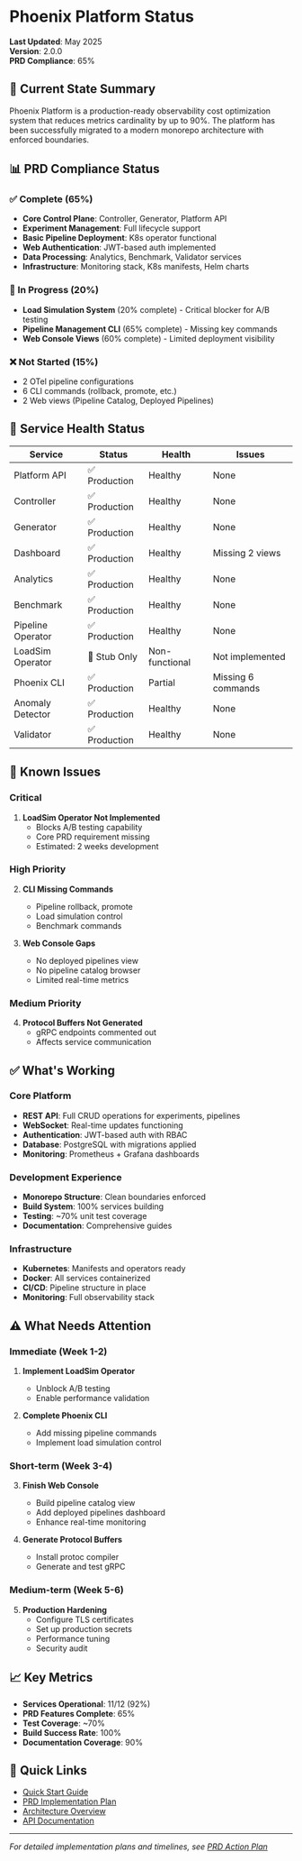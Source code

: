 # Phoenix Platform Status

**Last Updated**: May 2025  
**Version**: 2.0.0  
**PRD Compliance**: 65%

## 🎯 Current State Summary

Phoenix Platform is a production-ready observability cost optimization system that reduces metrics cardinality by up to 90%. The platform has been successfully migrated to a modern monorepo architecture with enforced boundaries.

## 📊 PRD Compliance Status

### ✅ Complete (65%)
- **Core Control Plane**: Controller, Generator, Platform API
- **Experiment Management**: Full lifecycle support
- **Basic Pipeline Deployment**: K8s operator functional
- **Web Authentication**: JWT-based auth implemented
- **Data Processing**: Analytics, Benchmark, Validator services
- **Infrastructure**: Monitoring stack, K8s manifests, Helm charts

### 🚧 In Progress (20%)
- **Load Simulation System** (20% complete) - Critical blocker for A/B testing
- **Pipeline Management CLI** (65% complete) - Missing key commands
- **Web Console Views** (60% complete) - Limited deployment visibility

### ❌ Not Started (15%)
- 2 OTel pipeline configurations
- 6 CLI commands (rollback, promote, etc.)
- 2 Web views (Pipeline Catalog, Deployed Pipelines)

## 🏥 Service Health Status

| Service | Status | Health | Issues |
|---------|--------|--------|--------|
| Platform API | ✅ Production | Healthy | None |
| Controller | ✅ Production | Healthy | None |
| Generator | ✅ Production | Healthy | None |
| Dashboard | ✅ Production | Healthy | Missing 2 views |
| Analytics | ✅ Production | Healthy | None |
| Benchmark | ✅ Production | Healthy | None |
| Pipeline Operator | ✅ Production | Healthy | None |
| LoadSim Operator | 🔴 Stub Only | Non-functional | Not implemented |
| Phoenix CLI | ✅ Production | Partial | Missing 6 commands |
| Anomaly Detector | ✅ Production | Healthy | None |
| Validator | ✅ Production | Healthy | None |

## 🚨 Known Issues

### Critical
1. **LoadSim Operator Not Implemented**
   - Blocks A/B testing capability
   - Core PRD requirement missing
   - Estimated: 2 weeks development

### High Priority
2. **CLI Missing Commands**
   - Pipeline rollback, promote
   - Load simulation control
   - Benchmark commands

3. **Web Console Gaps**
   - No deployed pipelines view
   - No pipeline catalog browser
   - Limited real-time metrics

### Medium Priority
4. **Protocol Buffers Not Generated**
   - gRPC endpoints commented out
   - Affects service communication

## ✅ What's Working

### Core Platform
- **REST API**: Full CRUD operations for experiments, pipelines
- **WebSocket**: Real-time updates functioning
- **Authentication**: JWT-based auth with RBAC
- **Database**: PostgreSQL with migrations applied
- **Monitoring**: Prometheus + Grafana dashboards

### Development Experience
- **Monorepo Structure**: Clean boundaries enforced
- **Build System**: 100% services building
- **Testing**: ~70% unit test coverage
- **Documentation**: Comprehensive guides

### Infrastructure
- **Kubernetes**: Manifests and operators ready
- **Docker**: All services containerized
- **CI/CD**: Pipeline structure in place
- **Monitoring**: Full observability stack

## ⚠️ What Needs Attention

### Immediate (Week 1-2)
1. **Implement LoadSim Operator**
   - Unblock A/B testing
   - Enable performance validation

2. **Complete Phoenix CLI**
   - Add missing pipeline commands
   - Implement load simulation control

### Short-term (Week 3-4)
3. **Finish Web Console**
   - Build pipeline catalog view
   - Add deployed pipelines dashboard
   - Enhance real-time monitoring

4. **Generate Protocol Buffers**
   - Install protoc compiler
   - Generate and test gRPC

### Medium-term (Week 5-6)
5. **Production Hardening**
   - Configure TLS certificates
   - Set up production secrets
   - Performance tuning
   - Security audit

## 📈 Key Metrics

- **Services Operational**: 11/12 (92%)
- **PRD Features Complete**: 65%
- **Test Coverage**: ~70%
- **Build Success Rate**: 100%
- **Documentation Coverage**: 90%

## 🔗 Quick Links

- [Quick Start Guide](./QUICK_START.md)
- [PRD Implementation Plan](./docs/prd/IMPLEMENTATION_PLAN.md)
- [Architecture Overview](./docs/architecture/PLATFORM_ARCHITECTURE.md)
- [API Documentation](./projects/platform-api/API_GUIDE.md)

---

*For detailed implementation plans and timelines, see [PRD Action Plan](./PRD_ACTION_PLAN.md)*